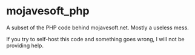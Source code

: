 # mojavesoft_php
A subset of the PHP code behind mojavesoft.net. Mostly a useless mess.

If you try to self-host this code and something goes wrong, I will not be providing help.
